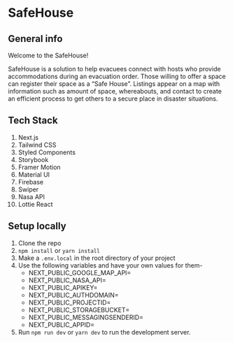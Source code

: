 # SafeHouse

## General info

Welcome to the SafeHouse!

SafeHouse is a solution to help evacuees connect with hosts who provide accommodations during an evacuation order. Those willing to offer a space can register their space as a “Safe House”. Listings appear on a map with information such as amount of space, whereabouts, and contact to create an efficient process to get others to a secure place in disaster situations.

## Tech Stack
1. Next.js
2. Tailwind CSS
3. Styled Components
4. Storybook
5. Framer Motion
6. Material UI
7. Firebase
8. Swiper
9. Nasa API
10. Lottie React

## Setup locally
1. Clone the repo
2. `npm install` or `yarn install`
3. Make a `.env.local` in the root directory of your project
4. Use the following variables and have your own values for them-
    - NEXT_PUBLIC_GOOGLE_MAP_API=
    - NEXT_PUBLIC_NASA_API=
    - NEXT_PUBLIC_APIKEY=
    - NEXT_PUBLIC_AUTHDOMAIN=
    - NEXT_PUBLIC_PROJECTID=
    - NEXT_PUBLIC_STORAGEBUCKET=
    - NEXT_PUBLIC_MESSAGINGSENDERID=
    - NEXT_PUBLIC_APPID=
5. Run `npm run dev` or `yarn dev` to run the development server.
